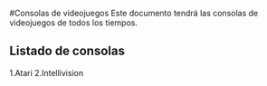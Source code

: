 #Consolas de videojuegos
Este documento tendrá las consolas de videojuegos de todos los tiempos.

## Listado de consolas

1.Atari
2.Intellivision